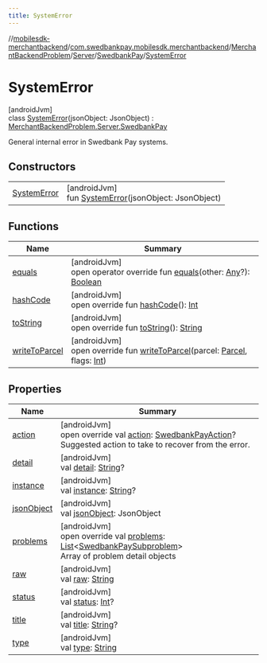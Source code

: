 ```yaml
---
title: SystemError
---
```

//[mobilesdk-merchantbackend](../../../../../../index.html)/[com.swedbankpay.mobilesdk.merchantbackend](../../../../index.html)/[MerchantBackendProblem](../../../index.html)/[Server](../../index.html)/[SwedbankPay](../index.html)/[SystemError](index.html)



# SystemError



[androidJvm]\
class [SystemError](index.html)(jsonObject: JsonObject) : [MerchantBackendProblem.Server.SwedbankPay](../index.html)

General internal error in Swedbank Pay systems.



## Constructors


| | |
|---|---|
| [SystemError](-system-error.html) | [androidJvm]<br>fun [SystemError](-system-error.html)(jsonObject: JsonObject) |


## Functions


| Name | Summary |
|---|---|
| [equals](../../-unknown/index.html#317480221%2FFunctions%2F1689614965) | [androidJvm]<br>open operator override fun [equals](../../-unknown/index.html#317480221%2FFunctions%2F1689614965)(other: [Any](https://kotlinlang.org/api/latest/jvm/stdlib/kotlin/-any/index.html)?): [Boolean](https://kotlinlang.org/api/latest/jvm/stdlib/kotlin/-boolean/index.html) |
| [hashCode](../../-unknown/index.html#-2097273047%2FFunctions%2F1689614965) | [androidJvm]<br>open override fun [hashCode](../../-unknown/index.html#-2097273047%2FFunctions%2F1689614965)(): [Int](https://kotlinlang.org/api/latest/jvm/stdlib/kotlin/-int/index.html) |
| [toString](../../-unknown/index.html#2019528184%2FFunctions%2F1689614965) | [androidJvm]<br>open override fun [toString](../../-unknown/index.html#2019528184%2FFunctions%2F1689614965)(): [String](https://kotlinlang.org/api/latest/jvm/stdlib/kotlin/-string/index.html) |
| [writeToParcel](../../../write-to-parcel.html) | [androidJvm]<br>open override fun [writeToParcel](../../../write-to-parcel.html)(parcel: [Parcel](https://developer.android.com/reference/kotlin/android/os/Parcel.html), flags: [Int](https://kotlinlang.org/api/latest/jvm/stdlib/kotlin/-int/index.html)) |


## Properties


| Name | Summary |
|---|---|
| [action](../action.html) | [androidJvm]<br>open override val [action](../action.html): [SwedbankPayAction](../../../../index.html#853214653%2FClasslikes%2F1689614965)?<br>Suggested action to take to recover from the error. |
| [detail](../../-unknown/index.html#1929994611%2FProperties%2F1689614965) | [androidJvm]<br>val [detail](../../-unknown/index.html#1929994611%2FProperties%2F1689614965): [String](https://kotlinlang.org/api/latest/jvm/stdlib/kotlin/-string/index.html)? |
| [instance](../../-unknown/index.html#-1600398353%2FProperties%2F1689614965) | [androidJvm]<br>val [instance](../../-unknown/index.html#-1600398353%2FProperties%2F1689614965): [String](https://kotlinlang.org/api/latest/jvm/stdlib/kotlin/-string/index.html)? |
| [jsonObject](../../-unknown/index.html#301072573%2FProperties%2F1689614965) | [androidJvm]<br>val [jsonObject](../../-unknown/index.html#301072573%2FProperties%2F1689614965): JsonObject |
| [problems](../problems.html) | [androidJvm]<br>open override val [problems](../problems.html): [List](https://kotlinlang.org/api/latest/jvm/stdlib/kotlin.collections/-list/index.html)&lt;[SwedbankPaySubproblem](../../../../-swedbank-pay-subproblem/index.html)&gt;<br>Array of problem detail objects |
| [raw](../../-unknown/index.html#1423991054%2FProperties%2F1689614965) | [androidJvm]<br>val [raw](../../-unknown/index.html#1423991054%2FProperties%2F1689614965): [String](https://kotlinlang.org/api/latest/jvm/stdlib/kotlin/-string/index.html) |
| [status](../../-unknown/index.html#1109315826%2FProperties%2F1689614965) | [androidJvm]<br>val [status](../../-unknown/index.html#1109315826%2FProperties%2F1689614965): [Int](https://kotlinlang.org/api/latest/jvm/stdlib/kotlin/-int/index.html)? |
| [title](../../-unknown/index.html#402428574%2FProperties%2F1689614965) | [androidJvm]<br>val [title](../../-unknown/index.html#402428574%2FProperties%2F1689614965): [String](https://kotlinlang.org/api/latest/jvm/stdlib/kotlin/-string/index.html)? |
| [type](../../-unknown/index.html#-542810006%2FProperties%2F1689614965) | [androidJvm]<br>val [type](../../-unknown/index.html#-542810006%2FProperties%2F1689614965): [String](https://kotlinlang.org/api/latest/jvm/stdlib/kotlin/-string/index.html) |

